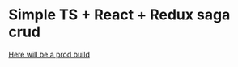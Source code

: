 # Simple TS + React + Redux saga crud

[Here will be a prod build](https://typescript-crud.now.sh/)
